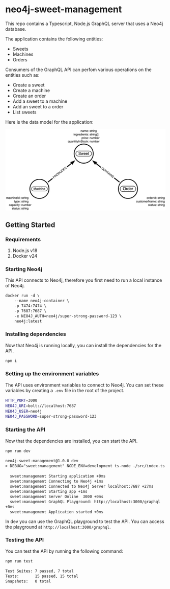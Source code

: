 # neo4j-sweet-management

This repo contains a Typescript, Node.js GraphQL server that uses a Neo4j database.

The application contains the following entities:

- Sweets
- Machines
- Orders

Consumers of the GraphQL API can perfom various operations on the entities such as:

- Create a sweet
- Create a machine
- Create an order
- Add a sweet to a machine
- Add an sweet to a order
- List sweets

Here is the data model for the application:

![Data model of the sweet shop.](./data-model.png)

## Getting Started

### Requirements

1. Node.js v18
2. Docker v24

### Starting Neo4j

This API connects to Neo4j, therefore you first need to run a local instance of Neo4j.

```shell
docker run -d \
    --name neo4j-container \
    -p 7474:7474 \
    -p 7687:7687 \
    -e NEO4J_AUTH=neo4j/super-strong-password-123 \
    neo4j:latest
```

### Installing dependencies

Now that Neo4j is running locally, you can install the dependencies for the API.

```bash
npm i
```

### Setting up the environment variables

The API uses environment variables to connect to Neo4j. You can set these variables by creating a `.env` file in the root of the project.

```bash
HTTP_PORT=3000
NEO4J_URI=bolt://localhost:7687
NEO4J_USER=neo4j
NEO4J_PASSWORD=super-strong-password-123
```

### Starting the API

Now that the dependencies are installed, you can start the API.

```bash
npm run dev
```

```
neo4j-sweet-management@1.0.0 dev
> DEBUG="sweet:management" NODE_ENV=development ts-node ./src/index.ts

  sweet:management Starting application +0ms
  sweet:management Connecting to Neo4j +1ms
  sweet:management Connected to Neo4j Server localhost:7687 +27ms
  sweet:management Starting app +1ms
  sweet:management Server Online  3000 +0ms
  sweet:management GraphQL Playground: http://localhost:3000/graphql +0ms
  sweet:management Application started +0ms
```

In dev you can use the GraphQL playground to test the API. You can access the playground at `http://localhost:3000/graphql`.

### Testing the API

You can test the API by running the following command:

```bash
npm run test
```

```
Test Suites: 7 passed, 7 total
Tests:       15 passed, 15 total
Snapshots:   0 total
```
